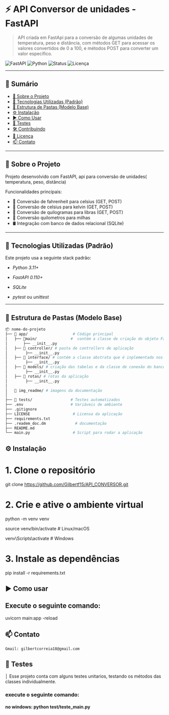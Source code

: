 # ⚡ API Conversor de unidades - FastAPI

> API criada em FastApi para a conversão de algumas unidades de temperatura, peso e distância, com métodos GET para acessar os valores convertidos de 0 a 100, e métodos POST para converter um valor específico.

![FastAPI](https://img.shields.io/badge/FastAPI-0.110+-green)
![Python](https://img.shields.io/badge/Python-3.11-blue)
![Status](https://img.shields.io/badge/status-em%20desenvolvimento-yellow)
![Licença](https://img.shields.io/badge/licença-MIT-blue)

---

## 📑 Sumário

- [📘 Sobre o Projeto](#-sobre-o-projeto)
- [🚀 Tecnologias Utilizadas (Padrão)](#-tecnologias-utilizadas-padrão)
- [📁 Estrutura de Pastas (Modelo Base)](#-estrutura-de-pastas-modelo-base)
- [⚙ Instalação](#-instalação)
- [▶ Como Usar](#-como-usar)
- [🧪 Testes](#-testes)
- [🛠 Contribuindo](#-contribuindo)
- [📄 Licença](#-licença)
- [📫 Contato](#-contato)

---

## 📘 Sobre o Projeto

Projeto desenvolvido com FastAPI, api para conversão de unidades( temperatura, peso, distãncia)

Funcionalidades principais:

- 🚀 Conversão de fahrenheit para celsius (GET, POST)
- 🚀 Conversão de celsius para kelvin (GET, POST)
- 🚀 Conversão de quilogramas para libras (GET, POST)
- 🚀 Conversão quilometros para milhas
- 🛢 Integração com banco de dados relacional (SQLite)

---

## 🚀 Tecnologias Utilizadas (Padrão)

Este projeto usa a seguinte stack padrão:

- _Python 3.11+_

- _FastAPI 0.110+_

- _SQLite_

- _pytest_ ou _unittest_

---

## 📁 Estrutura de Pastas (Modelo Base)

```bash
📦 nome-do-projeto
├── 📁 app/                    # Código principal
│   ├── 📁main/               #  contém a classe de criação do objeto FastApi
│       ├── __init__.py
│   ├── 📁 controller/ # pasta de controllers de aplicação
│        ├── __init__.py
│   ├── 📁 interface/ # contém a classe abstrata que é inplementada nos controllers
│        ├── __init__.py
│   ├── 📁 models/ # criação das tabelas e da classe de conexão do banco
│        ├── __init__.py
│   ├── 📁 rotas/ # rotas da aplicação
│        ├── __init__.py
│
│   📁 img_readme/ # imagens da documentação
│
├── 📁 tests/                 # Testes automatizados
├── .env                     # Variáveis de ambiente
├── .gitignore
├── LICENSE                   # Licensa da aplicação
├── requirements.txt
├── .readem_doc.dm             # documentação
├── README.md
└── main.py                   # Script para rodar a aplicação
```

## ⚙️ Instalação

# 1. Clone o repositório

git clone https://github.com/Gilbertf15/API_CONVERSOR.git

# 2. Crie e ative o ambiente virtual

python -m venv venv

source venv/bin/activate # Linux/macOS

venv\Scripts\activate # Windows

# 3. Instale as dependências

pip install -r requirements.txt

## ▶️ Como usar

## Execute o seguinte comando:

uvicorn main:app -reload

## 📫 Contato

    Gmail: gilbertcorreia18@gmail.com

## 🧪 Testes

│ Esse projeto conta com alguns testes unitarios, testando os métodos das classes individualmente.

### execute o seguinte comando:

#### no windows: python test/teste_main.py
